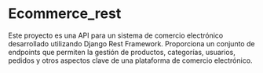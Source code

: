 # Ecommerce_rest
Este proyecto es una API para un sistema de comercio electrónico desarrollado utilizando Django Rest Framework. Proporciona un conjunto de endpoints que permiten la gestión de productos, categorías, usuarios, pedidos y otros aspectos clave de una plataforma de comercio electrónico.
